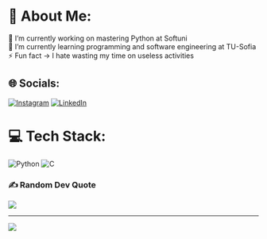# 💫 About Me:
🔭 I’m currently working on mastering Python at Softuni<br>🌱 I’m currently learning programming and software engineering at TU-Sofia<br>⚡ Fun fact -> I hate wasting my time on useless activities


## 🌐 Socials:
[![Instagram](https://img.shields.io/badge/Instagram-%23E4405F.svg?logo=Instagram&logoColor=white)](https://instagram.com/val_raikov) [![LinkedIn](https://img.shields.io/badge/LinkedIn-%230077B5.svg?logo=linkedin&logoColor=white)](https://linkedin.com/in/valery-raikov-6b5326253) 

# 💻 Tech Stack:
![Python](https://img.shields.io/badge/python-3670A0?style=flat&logo=python&logoColor=ffdd54) ![C](https://img.shields.io/badge/c-%2300599C.svg?style=flat&logo=c&logoColor=white)

### ✍️ Random Dev Quote
![](https://quotes-github-readme.vercel.app/api?type=horizontal&theme=radical)

---
[![](https://visitcount.itsvg.in/api?id=ValeryRaikov&icon=0&color=0)](https://visitcount.itsvg.in)

<!-- Proudly created with GPRM ( https://gprm.itsvg.in ) -->
